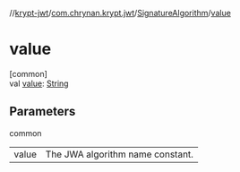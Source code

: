 //[krypt-jwt](../../../index.md)/[com.chrynan.krypt.jwt](../index.md)/[SignatureAlgorithm](index.md)/[value](value.md)

# value

[common]\
val [value](value.md): [String](https://kotlinlang.org/api/latest/jvm/stdlib/kotlin/-string/index.html)

## Parameters

common

| | |
|---|---|
| value | The JWA algorithm name constant. |
